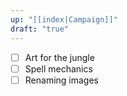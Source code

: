 ```yaml
---
up: "[[index|Campaign]]"
draft: "true"
---
```

- [ ] Art for the jungle
- [ ] Spell mechanics
- [ ] Renaming images